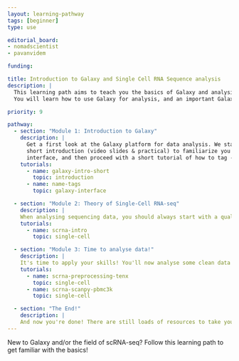```yaml
---
layout: learning-pathway
tags: [beginner]
type: use

editorial_board:
- nomadscientist
- pavanvidem

funding:

title: Introduction to Galaxy and Single Cell RNA Sequence analysis
description: |
  This learning path aims to teach you the basics of Galaxy and analysis of Single Cell RNA-seq data.
  You will learn how to use Galaxy for analysis, and an important Galaxy feature for iterative single cell analysis. You'll tbe guided through the general theory of single analysis and then perform a basic analysis of 10X chromium data. For support throughout these tutorials, join our Galaxy [single cell chat group on Matrix](https://matrix.to/#/#Galaxy-Training-Network_galaxy-single-cell:gitter.im) to ask questions!

priority: 9

pathway:
  - section: "Module 1: Introduction to Galaxy"
    description: |
      Get a first look at the Galaxy platform for data analysis. We start with a
      short introduction (video slides & practical) to familiarize you with the Galaxy
      interface, and then proceed with a short tutorial of how to tag - and organise! - your history.
    tutorials:
      - name: galaxy-intro-short
        topic: introduction
      - name: name-tags
        topic: galaxy-interface

  - section: "Module 2: Theory of Single-Cell RNA-seq"
    description: |
    When analysing sequencing data, you should always start with a quality control step to clean your data and make sure your data is good enough to answer your research question. After this step, you will often proceed with a mapping (alignment) or genome assembly step, depending on whether you have a reference genome to work with.
    tutorials:
      - name: scrna-intro
        topic: single-cell

  - section: "Module 3: Time to analyse data!"
    description: |
    It's time to apply your skills! You'll now analyse some clean data from the 10X Chromium platform.
    tutorials:
      - name: scrna-preprocessing-tenx
        topic: single-cell
      - name: scrna-scanpy-pbmc3k
        topic: single-cell

  - section: "The End!"
    description: |
    And now you're done! There are still loads of resources to take you from basic analysis to more difficult decision-making, deconvolution, multiomics, or ingesting from different data sources. See the [Galaxy Single Cell Training page]({% link topics/single-cell/index.md %}) for more!
---
```


New to Galaxy and/or the field of scRNA-seq? Follow this learning path to get familiar with the basics!
